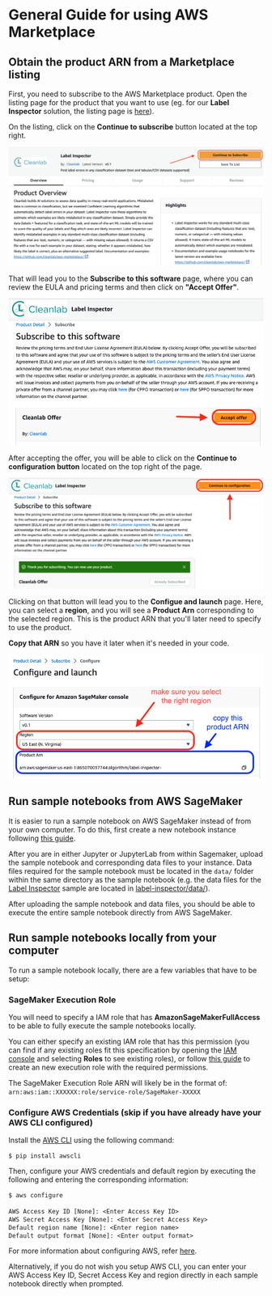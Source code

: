# General Guide for using AWS Marketplace

## Obtain the product ARN from a Marketplace listing

First, you need to subscribe to the AWS Marketplace product. Open the listing page for the product that you want to use
(eg. for our **Label Inspector** solution, the listing page is [here](https://aws.amazon.com/marketplace/pp/prodview-rlbhc2lxttdio)).

On the listing, click on the **Continue to subscribe** button located at the top right.

![subscribe-button](src/subscribe-button.png)

That will lead you to the **Subscribe to this software** page, where you can review the EULA and pricing terms and then click on **"Accept Offer"**. 

![accept-offer](src/accept-offer.png)

After accepting the offer, you will be able to click on the **Continue to configuration button** located on the top right of the page.

![config-button](src/config-button.png)

Clicking on that button will lead you to the **Configue and launch** page. Here, you can select a **region**, and you will see a **Product Arn** corresponding to the selected region. This is the product ARN that you'll later need to specify to use the product.

**Copy that ARN** so you have it later when it's needed in your code. 

![config-page](src/config-page.png)


## Run sample notebooks from AWS SageMaker

It is easier to run a sample notebook on AWS SageMaker instead of from your own computer. To do this, first create a new notebook instance following [this guide](https://docs.aws.amazon.com/sagemaker/latest/dg/howitworks-create-ws.html).

After you are in either Jupyter or JupyterLab from within Sagemaker, upload the sample notebook and corresponding data files to your instance. Data files required for the sample notebook must be located in the `data/` folder within the same directory as the sample notebook (e.g. the data files for the [Label Inspector](label-inspector/label_inspector.ipynb) sample are located in [label-inspector/data/](label-inspector/data/)).

After uploading the sample notebook and data files, you should be able to execute the entire sample notebook directly from AWS SageMaker.


## Run sample notebooks locally from your computer

To run a sample notebook locally, there are a few variables that have to be setup:

### SageMaker Execution Role

You will need to specify a IAM role that has **AmazonSageMakerFullAccess** to be able to fully execute the sample notebooks locally. 

You can either specify an existing IAM role that has this permission (you can find if any existing roles fit this specification by opening the [IAM console](https://console.aws.amazon.com/iam/) and selecting **Roles** to see existing roles), or follow [this guide](https://docs.aws.amazon.com/sagemaker/latest/dg/sagemaker-roles.html#sagemaker-roles-create-execution-role) to create an new execution role with the required permissions.

The SageMaker Execution Role ARN will likely be in the format of: `arn:aws:iam::XXXXXX:role/service-role/SageMaker-XXXXX` 

### Configure AWS Credentials (skip if you have already have your AWS CLI configured)

Install the [AWS CLI](https://docs.aws.amazon.com/cli/v1/userguide/cli-chap-welcome.html) using the following command:

```console
$ pip install awscli
```

Then, configure your AWS credentials and default region by executing the following and entering the corresponding information:

```console
$ aws configure

AWS Access Key ID [None]: <Enter Access Key ID>
AWS Secret Access Key [None]: <Enter Secret Access Key>
Default region name [None]: <Enter region name>
Default output format [None]: <Enter output format>
```

For more information about configuring AWS, refer [here](https://docs.aws.amazon.com/cli/latest/userguide/cli-configure-quickstart.html).

Alternatively, if you do not wish you setup AWS CLI, you can enter your AWS Access Key ID, Secret Access Key and region directly in each sample notebook directly when prompted.

